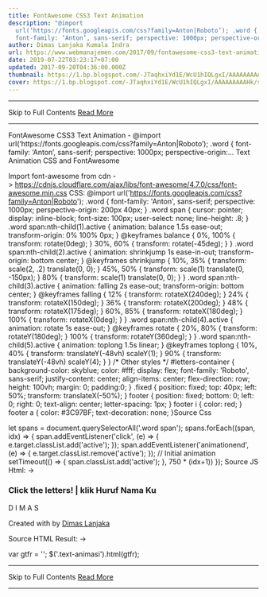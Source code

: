 ```yaml
---
title: FontAwesome CSS3 Text Animation
description: "@import
  url(‘https://fonts.googleapis.com/css?family=Anton|Roboto’); .word {
  font-family: ‘Anton’, sans-serif; perspective: 1000px; perspective-origin:..."
author: Dimas Lanjaka Kumala Indra
url: https://www.webmanajemen.com/2017/09/fontawesome-css3-text-animation.html
date: 2019-07-22T03:23:17+07:00
updated: 2017-09-20T04:36:00.000Z
thumbnail: https://1.bp.blogspot.com/-JTaqhxiYd1E/WcU1hIQLgxI/AAAAAAAAAHk/sZcV1Nd5gf8nN_sb9B26g69ev9WkebldACLcBGAs/s320/Screenshot_2017-09-22-23-08-01-400_com.android.chrome.png
cover: https://1.bp.blogspot.com/-JTaqhxiYd1E/WcU1hIQLgxI/AAAAAAAAAHk/sZcV1Nd5gf8nN_sb9B26g69ev9WkebldACLcBGAs/s320/Screenshot_2017-09-22-23-08-01-400_com.android.chrome.png
---
```


<hr/> Skip to Full Contents <a href="https://www.webmanajemen.com/2017/09/fontawesome-css3-text-animation.html" rel="follow" class="button" id="read-more">Read More</a> <hr/> FontAwesome CSS3 Text Animation - @import url(‘https://fonts.googleapis.com/css?family=Anton|Roboto’); .word { font-family: ‘Anton’, sans-serif; perspective: 1000px; perspective-origin:... Text Animation CSS and FontAwesome 


Import font-awesome from cdn -> https://cdnjs.cloudflare.com/ajax/libs/font-awesome/4.7.0/css/font-awesome.min.css
CSS: 
@import url('https://fonts.googleapis.com/css?family=Anton|Roboto');
.word {
 font-family: 'Anton', sans-serif;
 perspective: 1000px; 
 perspective-origin: 200px 40px;
}
.word span {
 cursor: pointer;
 display: inline-block;
 font-size: 100px;
 user-select: none;
 line-height: .8;
}
.word span:nth-child(1).active {
 animation: balance 1.5s ease-out;
 transform-origin: 0% 100% 0px;
}
@keyframes balance {
 0%, 100% {
  transform: rotate(0deg);
 }
  30%, 60% {
  transform: rotate(-45deg);
 }
}
.word span:nth-child(2).active {
 animation: shrinkjump 1s ease-in-out;
 transform-origin: bottom center;
}
@keyframes shrinkjump {
 10%, 35% {
  transform: scale(2, .2) translate(0, 0);
 }
  45%, 50% {
  transform: scale(1) translate(0, -150px);
 }
  80% {
  transform: scale(1) translate(0, 0);
 }
}
.word span:nth-child(3).active {
 animation: falling 2s ease-out;
 transform-origin: bottom center;
}
@keyframes falling {
 12% {
  transform: rotateX(240deg);
 }
  24% {
  transform: rotateX(150deg);
 }
  36% {
  transform: rotateX(200deg);
 }
  48% {
  transform: rotateX(175deg);
 }
  60%, 85% {
  transform: rotateX(180deg);
 }
  100% {
  transform: rotateX(0deg);
 }
}
.word span:nth-child(4).active {
 animation: rotate 1s ease-out;
}
@keyframes rotate {
 20%, 80% {
  transform: rotateY(180deg);
 }
  100% {
  transform: rotateY(360deg);
 }
}
.word span:nth-child(5).active {
 animation: toplong 1.5s linear;
}
@keyframes toplong {
 10%, 40% {
  transform: translateY(-48vh) scaleY(1);
 }
  90% {
  transform: translateY(-48vh) scaleY(4);
 }
}
/* Other styles */
#letters-container {
 background-color: skyblue;
 color: #fff;
 display: flex;
 font-family: 'Roboto', sans-serif;
 justify-content: center;
 align-items: center;
 flex-direction: row;
 height: 100vh;
 margin: 0; padding:0;
}
.fixed {
 position: fixed;
 top: 40px;
 left: 50%;
 transform: translateX(-50%);
}
footer {
 position: fixed;
 bottom: 0;
 left: 0;
 right: 0;
 text-align: center;
 letter-spacing: 1px;
}
footer i {
 color: red;
}
footer a {
 color: #3C97BF;
 text-decoration: none;
}Source Css

let spans = document.querySelectorAll('.word span');
spans.forEach((span, idx) => {
 span.addEventListener('click', (e) => {
  e.target.classList.add('active');
 });
 span.addEventListener('animationend', (e) => {
  e.target.classList.remove('active');
 });
  // Initial animation
 setTimeout(() => {
  span.classList.add('active');
 }, 750 * (idx+1))
});
Source JS
Html: -> 
<div id="letters-container">
<h3 class="fixed">Click the letters! | klik Huruf Nama Ku</h3>
<div class="word">
 <span>D</span>
 <span>I</span>
 <span>M</span>
 <span>A</span>
 <span>S</span>
</div>
<footer>
 <p>Created with <i class="fa fa-heart"></i> by <a href="http://Web-Manajemen.blogspot.com">Dimas Lanjaka</a></p>
</footer>
</div>
Source HTML
Result: ->  

var gtfr = ''; $('.text-animasi').html(gtfr); <hr/> Skip to Full Contents <a href="https://www.webmanajemen.com/2017/09/fontawesome-css3-text-animation.html" rel="follow" class="button" id="read-more">Read More</a> <hr/>